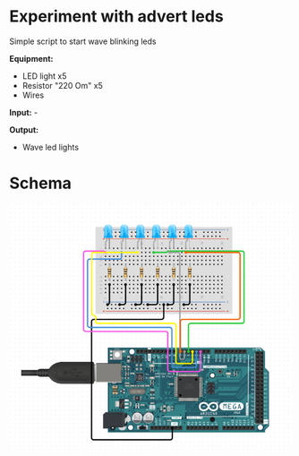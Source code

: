# Experiment with advert leds
Simple script to start wave blinking leds

**Equipment:**
- LED light x5
- Resistor "220 Om" x5
- Wires

**Input:** -

**Output:** 
- Wave led lights

# Schema

![Test image](https://github.com/grigorevmp/Adrduino-projects/blob/main/Simple%20projects/Project%205/screen3.png)